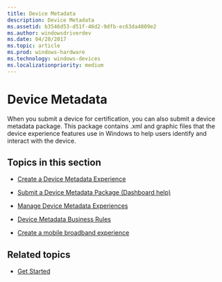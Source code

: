 ```yaml
---
title: Device Metadata
description: Device Metadata
ms.assetid: b3546d53-d51f-46d2-9dfb-ec63da4809e2
ms.author: windowsdriverdev
ms.date: 04/20/2017
ms.topic: article
ms.prod: windows-hardware
ms.technology: windows-devices
ms.localizationpriority: medium
---
```


# Device Metadata


When you submit a device for certification, you can also submit a device metadata package. This package contains .xml and graphic files that the device experience features use in Windows to help users identify and interact with the device.

## <span id="Topics_in_this_section"></span><span id="topics_in_this_section"></span><span id="TOPICS_IN_THIS_SECTION"></span>Topics in this section


-   [Create a Device Metadata Experience](https://msdn.microsoft.com/library/windows/hardware/br230794.aspx)

-   [Submit a Device Metadata Package (Dashboard help)](https://msdn.microsoft.com/library/windows/hardware/br230807.aspx)

-   [Manage Device Metadata Experiences](https://msdn.microsoft.com/library/windows/hardware/br230797.aspx)

-   [Device Metadata Business Rules](https://msdn.microsoft.com/library/windows/hardware/br230767.aspx)

-   [Create a mobile broadband experience](https://msdn.microsoft.com/library/windows/hardware/dn236414.aspx)

## <span id="related_topics"></span>Related topics


- [Get Started](https://msdn.microsoft.com/library/windows/hardware/br230779.aspx)

 

 






